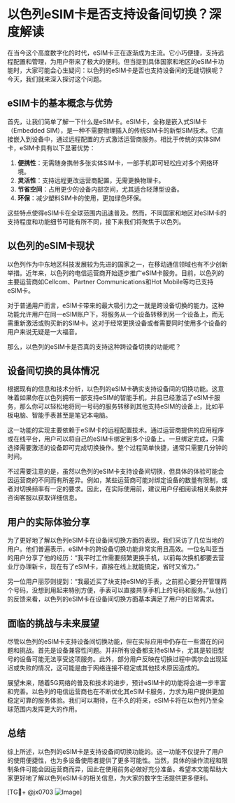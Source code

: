 # 以色列eSIM卡是否支持设备间切换？深度解读

在当今这个高度数字化的时代，eSIM卡正在逐渐成为主流。它小巧便捷，支持远程配置和管理，为用户带来了极大的便利。但当提到具体国家和地区的eSIM卡功能时，大家可能会心生疑问：以色列的eSIM卡是否也支持设备间的无缝切换呢？今天，我们就来深入探讨这个问题。

## eSIM卡的基本概念与优势

首先，让我们简单了解一下什么是eSIM卡。eSIM卡，全称是嵌入式SIM卡（Embedded SIM），是一种不需要物理插入的传统SIM卡的新型SIM技术。它直接嵌入到设备中，通过远程配置的方式激活运营商服务。相比于传统的实体SIM卡，eSIM卡具有以下显著优势：

1. **便携性**：无需随身携带多张实体SIM卡，一部手机即可轻松应对多个网络环境。
2. **灵活性**：支持远程更改运营商配置，无需更换物理卡。
3. **节省空间**：占用更少的设备内部空间，尤其适合轻薄型设备。
4. **环保**：减少塑料SIM卡的使用，更加绿色环保。

这些特点使得eSIM卡在全球范围内迅速普及。然而，不同国家和地区对eSIM卡的支持程度和功能细节可能有所不同，接下来我们将聚焦于以色列。

## 以色列的eSIM卡现状

以色列作为中东地区科技发展较为先进的国家之一，在移动通信领域也有不少创新举措。近年来，以色列的电信运营商开始逐步推广eSIM卡服务。目前，以色列的主要运营商如Cellcom、Partner Communications和Hot Mobile等均已支持eSIM卡。

对于普通用户而言，eSIM卡带来的最大吸引力之一就是跨设备切换的能力。这种功能允许用户在同一eSIM账户下，将服务从一个设备转移到另一个设备上，而无需重新激活或购买新的SIM卡。这对于经常更换设备或者需要同时使用多个设备的用户来说无疑是一大福音。

那么，以色列的eSIM卡是否真的支持这种跨设备切换的功能呢？

## 设备间切换的具体情况

根据现有的信息和技术分析，以色列的eSIM卡确实支持设备间的切换功能。这意味着如果你在以色列拥有一部支持eSIM的智能手机，并且已经激活了eSIM卡服务，那么你可以轻松地将同一号码的服务转移到其他支持eSIM的设备上，比如平板电脑、智能手表甚至是笔记本电脑。

这一功能的实现主要依赖于eSIM卡的远程配置技术。通过运营商提供的应用程序或在线平台，用户可以将自己的eSIM卡绑定到多个设备上。一旦绑定完成，只需选择需要激活的设备即可完成切换操作。整个过程简单快捷，通常只需要几分钟的时间。

不过需要注意的是，虽然以色列的eSIM卡支持设备间切换，但具体的体验可能会因运营商的不同而有所差异。例如，某些运营商可能对绑定设备的数量有限制，或者对切换频率有一定的要求。因此，在实际使用前，建议用户仔细阅读相关条款并咨询客服以获取详细信息。

## 用户的实际体验分享

为了更好地了解以色列eSIM卡在设备间切换方面的表现，我们采访了几位当地的用户。他们普遍表示，eSIM卡的跨设备切换功能非常实用且高效。一位名叫亚当的用户分享了他的经历：“我平时工作需要频繁更换手机，以前每次换机都要去营业厅办理新卡，现在有了eSIM卡，直接在线上就能搞定，省时又省力。”

另一位用户丽莎则提到：“我最近买了块支持eSIM的手表，之前担心要分开管理两个号码，没想到用起来特别方便，手表可以直接共享手机上的号码和服务。”从他们的反馈来看，以色列的eSIM卡在设备间切换方面基本满足了用户的日常需求。

## 面临的挑战与未来展望

尽管以色列的eSIM卡支持设备间切换功能，但在实际应用中仍存在一些潜在的问题和挑战。首先是设备兼容性问题。并非所有设备都支持eSIM卡，尤其是较旧型号的设备可能无法享受这项服务。此外，部分用户反映在切换过程中偶尔会出现延迟或失败的情况，这可能是由于网络连接不稳定或其他技术原因造成的。

展望未来，随着5G网络的普及和技术的进步，预计eSIM卡的功能将会进一步丰富和完善。以色列的电信运营商也在不断优化其eSIM卡服务，力求为用户提供更加稳定可靠的服务体验。我们可以期待，在不久的将来，eSIM卡将在以色列乃至全球范围内发挥更大的作用。

## 总结

综上所述，以色列的eSIM卡是支持设备间切换功能的。这一功能不仅提升了用户的使用便捷性，也为多设备使用者提供了更多可能性。当然，具体的操作流程和限制条件可能会因运营商而异，因此在使用前务必做好充分准备。希望本文能帮助大家更好地了解以色列eSIM卡的相关信息，为大家的数字生活提供更多便利。

[TG💪+ @jx0703 ![Image](https://github.com/user-attachments/assets/dbca1d08-cadb-493c-b0ec-ad6f7a83f270)]